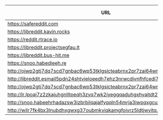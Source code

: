|URL|Network|Version|Location|Behind Cloudflare?|Comment|
|-|-|-|-|-|-|
|https://safereddit.com|WWW|v0.35.1|🇺🇸 US||SFW only|
|https://libreddit.kavin.rocks|WWW|v0.35.1|🇮🇳 IN|||
|https://reddit.rtrace.io|WWW|v0.35.1|🇩🇪 DE|||
|https://libreddit.projectsegfau.lt|WWW|v0.35.1|🇱🇺 LU|||
|https://libreddit.bus-hit.me|WWW|v0.35.1|🇨🇦 CA|||
|https://snoo.habedieeh.re|WWW|v0.35.1|🇨🇦 CA|||
|http://ojwp2gtj7dq7scd7gnbac6wp53tklgsicteabrnx2pr7zai64wriiaad.onion|Tor|v0.22.9|🇺🇸 US|||
|http://libreddit.esmail5pdn24shtvieloeedh7ehz3nrwcdivnfhfcedl7gf4kwddhkqd.onion|Tor|v0.25.0|🇨🇦 CA|||
|http://ojwp2gtj7dq7scd7gnbac6wp53tklgsicteabrnx2pr7zai64wriiaad.onion|Tor|v0.22.9|🇺🇸 US|||
|http://lr.lpoaj7z2zkajuhgnlltpeqh3zyq7wk2iyeggqaduhgxhyajtdt2j7wad.onion|Tor|v0.25.0|🇩🇪 DE|||
|http://snoo.habeehrhadazsw3izbrbilqajalfyqqln54mrja3iwpqxgcuxnus7eid.onion|Tor|v0.25.0|🇨🇦 CA|||
|http://wilr7fk4bx3lnubdhxgwxg37oubmkyiqkamgfoivrz5ldtjwyitq.b32.i2p|I2P|v0.25.0|🇨🇦 CA|||
